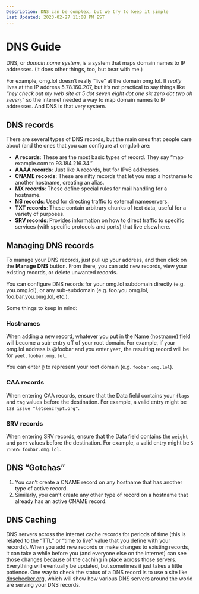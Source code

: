 ```yaml
---
Description: DNS can be complex, but we try to keep it simple  
Last Updated: 2023-02-27 11:08 PM EST
---
```


# DNS Guide

DNS, or *domain name system*, is a system that maps domain names to IP addresses. (It does other things, too, but bear with me.)

For example, omg.lol doesn’t really “live” at the domain omg.lol. It _really_ lives at the IP address 5.78.160.207, but it’s not practical to say things like _“hey check out my web site at 5 dot seven eight dot one six zero dot two oh seven,”_ so the internet needed a way to map domain names to IP addresses. And DNS is that very system.

## DNS records

There are several types of DNS records, but the main ones that people care about (and the ones that you can configure at omg.lol) are:

* **A records**: These are the most basic types of record. They say “map example.com to 93.184.216.34.”
* **AAAA records**: Just like A records, but for IPv6 addresses.
* **CNAME records**: These are nifty records that let you map a hostname to another hostname, creating an alias.
* **MX records**: These define special rules for mail handling for a hostname.
* **NS records**: Used for directing traffic to external nameservers.
* **TXT records**: These contain arbitrary chunks of text data, useful for a variety of purposes.
* **SRV records**: Provides information on how to direct traffic to specific services (with specific protocols and ports) that live elsewhere.

## Managing DNS records

To manage your DNS records, just pull up your address, and then click on the **Manage DNS** button. From there, you can add new records, view your existing records, or delete unwanted records.

You can configure DNS records for your omg.lol subdomain directly (e.g. you.omg.lol), or any sub-subdomain (e.g. foo.you.omg.lol, foo.bar.you.omg.lol, etc.).

Some things to keep in mind:

### Hostnames

When adding a new record, whatever you put in the Name (hostname) field will become a sub-entry off of your root domain. For example, if your omg.lol address is @foobar and you enter `yeet`, the resulting record will be for `yeet.foobar.omg.lol`.

You can enter `@` to represent your root domain (e.g. `foobar.omg.lol`). 

### CAA records

When entering CAA records, ensure that the Data field contains your `flags` and `tag` values before the destination. For example, a valid entry might be `128 issue "letsencrypt.org"`.

### SRV records

When entering SRV records, ensure that the Data field contains the `weight` and `port` values before the destination. For example, a valid entry might be `5 25565 foobar.omg.lol`.

## DNS “Gotchas”

1. You can’t create a CNAME record on any hostname that has another type of active record.
2. Similarly, you can't create any other type of record on a hostname that already has an active CNAME record.

## DNS Caching

DNS servers across the internet cache records for periods of time (this is related to the “TTL” or “time to live” value that you define with your records). When you add new records or make changes to existing records, it can take a while before you (and everyone else on the internet) can see those changes because of the caching in place across those servers. Everything will eventually be updated, but sometimes it just takes a little patience. One way to check the status of a DNS record is to use a site like [dnschecker.org](https://dnschecker.org), which will show how various DNS servers around the world are serving your DNS records.

